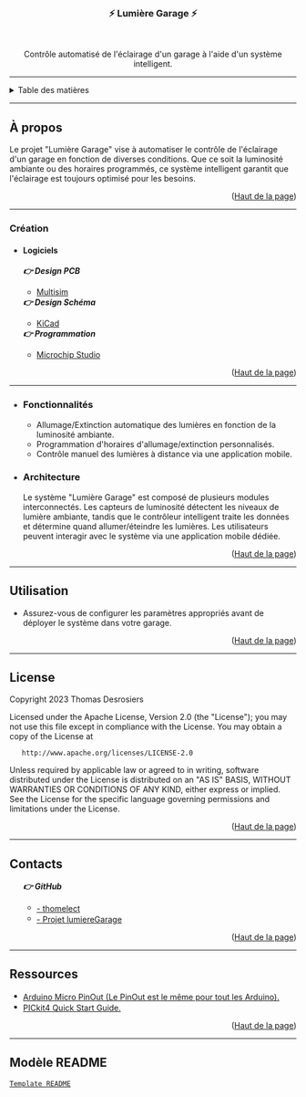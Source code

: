 <div id="top"></div>

<div align="center">
<h3 align="center">&#9889; Lumière Garage &#9889;</h3>

<br>

<p align="center">Contrôle automatisé de l'éclairage d'un garage à l'aide d'un système intelligent.</p>
</div>

---

<details>
<summary>Table des matières</summary>
<ol>
    <li>
        <a href="#apropos">À propos</a>
        <ul>
            <li><a href="#creation">Création</a></li>
            <ul>
                <li><a href="#creation_logiciels">Logiciels</a></li>
            </ul>
            <li><a href="#fonctionnalites">Fonctionnalités</a></li>
            <li><a href="#architecture">Architecture</a></li>
        </ul>
    </li>
    <li><a href="#utilisation">Utilisation</a></li>
    <li><a href="#licence">Licence</a></li>
    <li><a href="#contacts">Contacts</a></li>
    <li><a href="#ressources">Ressources</a></li>
    <li><a href="#modele-readme">Modèle README</a></li>
</ol>
</details>

---

<!-- À PROPOS -->

<div id="apropos"></div>

## À propos

Le projet "Lumière Garage" vise à automatiser le contrôle de l'éclairage d'un garage en fonction de diverses conditions. Que ce soit la luminosité ambiante ou des horaires programmés, ce système intelligent garantit que l'éclairage est toujours optimisé pour les besoins.

<p align="right">(<a href="#top">Haut de la page</a>)</p>

---

<!-- CRÉATION -->

<div id="creation"></div>

### Création

<div id="creation_logiciels"></div>

- #### Logiciels

<ul>
<i><strong>👉 Design PCB</strong></i>
<ul>
<li>
<a href="https://www.ni.com/fr/support/downloads/software-products/download.multisim.html#452133">Multisim</a>
</li>
</ul>
<i><strong>👉 Design Schéma</strong></i>
<ul>
<li>
<a href="https://www.kicad.org/">KiCad</a>
</li>
</ul>
<i><strong>👉 Programmation</strong></i>
<ul>
<li>
<a href="https://www.microchip.com/en-us/tools-resources/develop/microchip-studio">Microchip Studio</a>
</li>
</ul>
</ul>

<p align="right">(<a href="#top">Haut de la page</a>)</p>

---

<!-- FONCTIONNALITÉS ET ARCHITECTURE -->

<div id="fonctionnalites"></div>

- ### Fonctionnalités

  - Allumage/Extinction automatique des lumières en fonction de la luminosité ambiante.
  - Programmation d'horaires d'allumage/extinction personnalisés.
  - Contrôle manuel des lumières à distance via une application mobile.

<div id="architecture"></div>

- ### Architecture

  Le système "Lumière Garage" est composé de plusieurs modules interconnectés. Les capteurs de luminosité détectent les niveaux de lumière ambiante, tandis que le contrôleur intelligent traite les données et détermine quand allumer/éteindre les lumières. Les utilisateurs peuvent interagir avec le système via une application mobile dédiée.

<p align="right">(<a href="#top">Haut de la page</a>)</p>

---

<!-- UTILISATION -->

<div id="utilisation"></div>

## Utilisation
- Assurez-vous de configurer les paramètres appropriés avant de déployer le système dans votre garage.

<p align="right">(<a href="#top">Haut de la page</a>)</p>

---

<!-- LICENCE -->

<div id="licence"></div>

## License

Copyright 2023 Thomas Desrosiers

Licensed under the Apache License, Version 2.0 (the "License");
you may not use this file except in compliance with the License.
You may obtain a copy of the License at

       http://www.apache.org/licenses/LICENSE-2.0

Unless required by applicable law or agreed to in writing, software
distributed under the License is distributed on an "AS IS" BASIS,
WITHOUT WARRANTIES OR CONDITIONS OF ANY KIND, either express or implied.
See the License for the specific language governing permissions and
limitations under the License.

<p align="right">(<a href="#top">Haut de la page</a>)</p>

---

<!-- CONTACTS -->

<div id="contacts"></div>

## Contacts

<ul>
<i><strong>👉 GitHub</strong></i>
<ul>
<li>
<a href="https://github.com/thomelect" style="vertical-align:middle"> - thomelect</a>
</li>
<li>
<a href="https://github.com/thomelect/lumiereGarage" style="vertical-align:middle"> - Projet lumiereGarage</a>
</li>
</ul>
</ul>

<p align="right">(<a href="#top">Haut de la page</a>)</p>

---

<!-- RESSOURCES -->

<div id="ressources"></div>

## Ressources

<ul>
<li>
<a href="https://docs.arduino.cc/static/59994142e99a42eea5731bf61b08922b/A000053-full-pinout.pdf"
style="vertical-align:middle"> Arduino Micro PinOut (Le PinOut est le même pour tout les Arduino).</a>
</li>
<li>
<a href="http://ww1.microchip.com/downloads/en/devicedoc/50002721a.pdf" style="vertical-align:middle"> PICkit4
Quick Start Guide.</a>
</li>
</ul>

<p align="right">(<a href="#top">Haut de la page</a>)</p>

---

<!-- MODÈLE README -->

<div id="modele-readme"></div>

## Modèle README

<a href="https://github.com/othneildrew/Best-README-Template/blob/master/BLANK_README.md">`Template README`</a>
